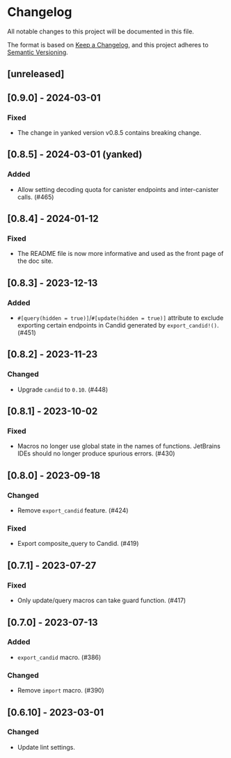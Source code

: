 # Changelog
All notable changes to this project will be documented in this file.

The format is based on [Keep a Changelog](https://keepachangelog.com/en/1.0.0/),
and this project adheres to [Semantic Versioning](https://semver.org/spec/v2.0.0.html).

## [unreleased]

## [0.9.0] - 2024-03-01

### Fixed

- The change in yanked version v0.8.5 contains breaking change.

## [0.8.5] - 2024-03-01 (yanked)

### Added

- Allow setting decoding quota for canister endpoints and inter-canister calls. (#465)

## [0.8.4] - 2024-01-12

### Fixed

- The README file is now more informative and used as the front page of the doc site.

## [0.8.3] - 2023-12-13

### Added

- `#[query(hidden = true)]`/`#[update(hidden = true)]` attribute to exclude exporting certain endpoints in Candid generated by `export_candid!()`. (#451)

## [0.8.2] - 2023-11-23

### Changed

- Upgrade `candid` to `0.10`. (#448)

## [0.8.1] - 2023-10-02

### Fixed

- Macros no longer use global state in the names of functions. JetBrains IDEs should no longer produce spurious errors. (#430)

## [0.8.0] - 2023-09-18

### Changed

- Remove `export_candid` feature. (#424)

### Fixed

- Export composite_query to Candid. (#419)

## [0.7.1] - 2023-07-27

### Fixed

- Only update/query macros can take guard function. (#417)

## [0.7.0] - 2023-07-13

### Added

- `export_candid` macro. (#386)

### Changed

- Remove `import` macro. (#390)

## [0.6.10] - 2023-03-01

### Changed

- Update lint settings.
